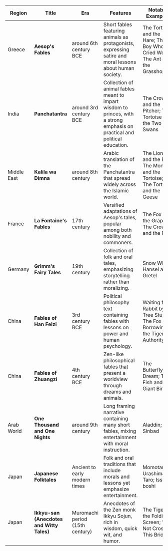 | Region | Title | Era | Features | Notable Examples |
| --- | --- | --- | --- | --- |
| Greece | **Aesop's Fables** | around 6th century BCE | Short fables featuring animals as protagonists, expressing satire and moral lessons about human society. | The Tortoise and the Hare; The Boy Who Cried Wolf; The Ant and the Grasshopper |
| India | **Panchatantra** | around 3rd century BCE | Collection of animal fables meant to impart wisdom to princes, with a strong emphasis on practical and political education. | The Crow and the Pitcher; The Tortoise and the Two Swans |
| Middle East | **Kalila wa Dimna** | around 8th century | Arabic translation of the Panchatantra that spread widely across the Islamic world. | The Lion and the Bull; The Monkey and the Tortoise; The Tortoise and the Geese |
| France | **La Fontaine's Fables** | 17th century | Versified adaptations of Aesop's tales, popular among both nobility and commoners. | The Fox and the Grapes; The Crow and the Fox |
| Germany | **Grimm's Fairy Tales** | 19th century | Collection of folk and oral tales, emphasizing storytelling rather than moralizing. | Snow White; Hansel and Gretel |
| China | **Fables of Han Feizi** | 3rd century BCE | Political philosophy text containing fables with lessons on power and human psychology. | Waiting for a Rabbit by a Tree Stump; The Fox Borrowing the Tiger's Authority |
| China | **Fables of Zhuangzi** | 4th century BCE | Zen-like philosophical fables that present a worldview through dreams and animals. | The Butterfly Dream; The Fish and the Giant Bird |
| Arab World | **One Thousand and One Nights** | around 9th century | Long framing narrative containing many short fables, mixing entertainment with moral instruction. | Aladdin; Sinbad |
| Japan | **Japanese Folktales** | Ancient to early modern times | Folk and oral traditions that include morals and lessons yet emphasize entertainment. | Momotaro; Urashima Taro; Issun-boshi |
| Japan | **Ikkyu-san (Anecdotes and Witty Tales)** | Muromachi period (15th century) | Anecdotes of the Zen monk Ikkyu Sojun, rich in wisdom, quick wit, and humor. | The Tiger in the Folding Screen; "Do Not Cross This Bridge" |
